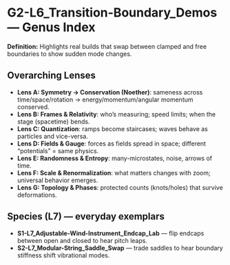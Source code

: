 # G2-L6_Transition-Boundary_Demos — Genus Index
**Definition:** Highlights real builds that swap between clamped and free boundaries to show sudden mode changes.

## Overarching Lenses

- **Lens A: Symmetry -> Conservation (Noether)**: sameness across time/space/rotation → energy/momentum/angular momentum conserved.
- **Lens B: Frames & Relativity**: who’s measuring; speed limits; when the stage (spacetime) bends.
- **Lens C: Quantization**: ramps become staircases; waves behave as particles and vice-versa.
- **Lens D: Fields & Gauge**: forces as fields spread in space; different “potentials” = same physics.
- **Lens E: Randomness & Entropy**: many-microstates, noise, arrows of time.
- **Lens F: Scale & Renormalization**: what matters changes with zoom; universal behavior emerges.
- **Lens G: Topology & Phases**: protected counts (knots/holes) that survive deformations.

## Species (L7) — everyday exemplars
- **S1-L7_Adjustable-Wind-Instrument_Endcap_Lab** — flip endcaps between open and closed to hear pitch leaps.
- **S2-L7_Modular-String_Saddle_Swap** — trade saddles to hear boundary stiffness shift vibrational modes.
